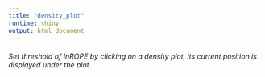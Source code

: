 ```yaml
---
title: "density_plot"
runtime: shiny
output: html_document
---
```


###### Set threshold of InROPE by clicking on a density plot, its current position is displayed under the plot.
